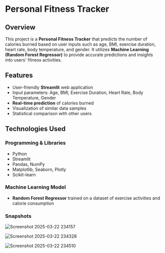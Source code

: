 # Personal Fitness Tracker  

## Overview  
This project is a **Personal Fitness Tracker** that predicts the number of calories burned based on user inputs such as age, BMI, exercise duration, heart rate, body temperature, and gender. It utilizes **Machine Learning (Random Forest Regressor)** to provide accurate predictions and insights into users' fitness activities.  

## Features  
- User-friendly **Streamlit** web application  
- Input parameters: Age, BMI, Exercise Duration, Heart Rate, Body Temperature, Gender  
- **Real-time prediction** of calories burned  
- Visualization of similar data samples  
- Statistical comparison with other users  

## Technologies Used  
### Programming & Libraries  
- Python  
- Streamlit  
- Pandas, NumPy  
- Matplotlib, Seaborn, Plotly  
- Scikit-learn  

### Machine Learning Model  
- **Random Forest Regressor** trained on a dataset of exercise activities and calorie consumption

### Snapshots
![Screenshot 2025-03-22 234157](https://github.com/user-attachments/assets/2478b1fd-6a00-4804-8afa-2d0ff88fc9ed)

![Screenshot 2025-03-22 234328](https://github.com/user-attachments/assets/5009f6a0-9c22-4001-96b4-22b901208e73)

![Screenshot 2025-03-22 234510](https://github.com/user-attachments/assets/01e62170-7808-4f89-80b0-5196c97d23a7)




